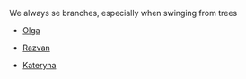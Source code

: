 We always se branches, especially when swinging from trees


* [Olga](https://github.com/ismailtugan/teambranch2/blob/2-Olga/Olga.md) <br> 
* [Razvan](https://github.com/ismailtugan/teambranch2/blob/3-Razvan/Razvan.md) <br>

* [Kateryna](https://github.com/ismailtugan/teambranch2/blob/4-Kateryna/Kateryna.md) <br> 

